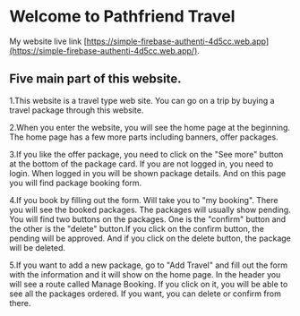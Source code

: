 # Welcome to Pathfriend Travel 

My website live link [https://simple-firebase-authenti-4d5cc.web.app](https://simple-firebase-authenti-4d5cc.web.app/).

## Five main part of this website.

1.This website is a travel type web site. You can go on a trip by buying a travel package through this website.

2.When you enter the website, you will see the home page at the beginning. The home page has a few more parts including banners, offer packages.

3.If you like the offer package, you need to click on the "See more" button at the bottom of the package card. If you are not logged in, you need to login. When logged in you will be shown package details. And on this page you will find package booking form.

4.If you book by filling out the form. Will take you to "my booking". There you will see the booked packages. The packages will usually show pending. You will find two buttons on the packages. One is the "confirm" button and the other is the "delete" button.If you click on the confirm button, the pending will be approved. And if you click on the delete button, the package will be deleted.

5.If you want to add a new package, go to "Add Travel" and fill out the form with the information and it will show on the home page. In the header you will see a route called Manage Booking. If you click on it, you will be able to see all the packages ordered. If you want, you can delete or confirm from there.
